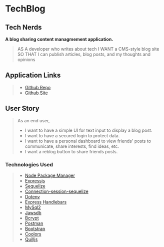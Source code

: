 # TechBlog

## **Tech Nerds**

**A blog sharing content managmement application.**

>AS A developer who writes about tech
I WANT a CMS-style blog site
SO THAT I can publish articles, blog posts, and my thoughts and opinions

## Application Links

>* [Github Repo](https://github.com/SarahKubik/TechNerds.git)
>* [Github Site](https://sarahkubik.github.io/TechNerds/)</li>

## User Story

>As an end user,
>
>* I want to have a simple UI for text input to display a blog post.
>* I want to have a secured login to protect data.
>* I want to have a personal dashboard to view friends' posts to communicate, share interests, find ideas, etc.
>* I want a reblog button to share friends posts.

### Technologies Used
>
>* [Node Package Manager](https://nodejs.org)
>* [Expressjs](https://expressjs.com)
>* [Sequelize](https://sequelize.org)
>* [Connection-session-sequelize](https://www.npmjs.com/package/connect-session-sequelize)
>* [Dotenv](https://www.npmjs.com/package/dotenv)
>* [Express Handlebars](https://www.npmjs.com/package/express-handlebars)
>* [MySql2](https://www.npmjs.com/package/mysql2)
>* [Jawsdb](https://www.jawsdb.com/)
>* [Bcrypt](https://www.npmjs.com/package/bcrypt)
>* [Postman](https://www.postman.com)
>* [Bootstrap](https://getbootstrap.com)
>* [Coolors](https://coolors.co)
>* [Quilljs](https://quilljs.com)
